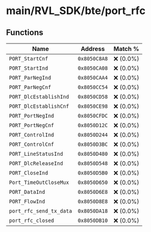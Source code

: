 # main/RVL_SDK/bte/port_rfc

## Functions

| Name | Address | Match % |
|------|---------|---------|
| `PORT_StartCnf` | `0x8050C8A8` | :x: (0.0%) |
| `PORT_StartInd` | `0x8050CA08` | :x: (0.0%) |
| `PORT_ParNegInd` | `0x8050CAA4` | :x: (0.0%) |
| `PORT_ParNegCnf` | `0x8050CC54` | :x: (0.0%) |
| `PORT_DlcEstablishInd` | `0x8050CD58` | :x: (0.0%) |
| `PORT_DlcEstablishCnf` | `0x8050CE98` | :x: (0.0%) |
| `PORT_PortNegInd` | `0x8050CFDC` | :x: (0.0%) |
| `PORT_PortNegCnf` | `0x8050D12C` | :x: (0.0%) |
| `PORT_ControlInd` | `0x8050D244` | :x: (0.0%) |
| `PORT_ControlCnf` | `0x8050D3BC` | :x: (0.0%) |
| `PORT_LineStatusInd` | `0x8050D480` | :x: (0.0%) |
| `PORT_DlcReleaseInd` | `0x8050D548` | :x: (0.0%) |
| `PORT_CloseInd` | `0x8050D5B0` | :x: (0.0%) |
| `Port_TimeOutCloseMux` | `0x8050D650` | :x: (0.0%) |
| `PORT_DataInd` | `0x8050D6E8` | :x: (0.0%) |
| `PORT_FlowInd` | `0x8050D8E8` | :x: (0.0%) |
| `port_rfc_send_tx_data` | `0x8050DA18` | :x: (0.0%) |
| `port_rfc_closed` | `0x8050DB10` | :x: (0.0%) |